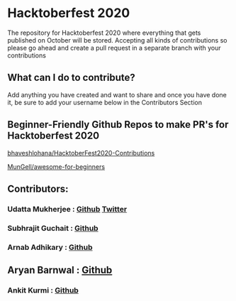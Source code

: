 # Hacktoberfest 2020

The repository for Hacktoberfest 2020 where everything that gets published on October will be stored.
Accepting all kinds of contributions so please go ahead and create a pull request in a separate branch with your contributions

## What can I do to contribute?

Add anything you have created and want to share and once you have done it, be sure to add your username below in the Contributors Section

## Beginner-Friendly Github Repos to make PR's for Hacktoberfest 2020

[bhaveshlohana/HacktoberFest2020-Contributions](https://github.com/bhaveshlohana/HacktoberFest2020-Contributions)

[MunGell/awesome-for-beginners](https://github.com/MunGell/awesome-for-beginners)

## Contributors:

### Udatta Mukherjee : [Github](https://github.com/udattam) [Twitter](https://twitter.com/iamudattam)

### Subhrajit Guchait : [Github](https://github.com/Subhrajit91939)

### Arnab Adhikary : [Github](https://github.com/arnab2216)

## Aryan Barnwal : [Github](https://github.com/Aryan6290)

### Ankit Kurmi : [Github](https://www.github.com/Ankit152)
